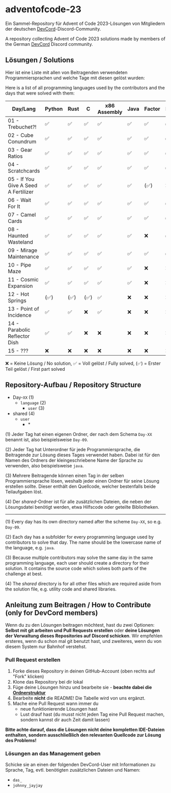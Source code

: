 # adventofcode-23

Ein Sammel-Repository für Advent of Code 2023-Lösungen von Mitgliedern der deutschen [DevCord](https://discord.gg/tNMq2K4)-Discord-Community.

A repository collecting Advent of Code 2023 solutions made by members of the German [DevCord](https://discord.gg/tNMq2K4) Discord community.

## Lösungen / Solutions

Hier ist eine Liste mit allen von Beitragenden verwendeten Programmiersprachen und welche Tage mit diesen gelöst wurden:

Here is a list of all programming languages used by the contributors and the days that were solved with them:

| Day/Lang                             | Python | Rust | C   | x86 Assembly | Java | Factor | Haskell | Ruby | Clojure | Perl | TypeScript | Kotlin | Elixir | JavaScript | Go  |
|--------------------------------------|--------|------|-----|--------------|------|--------|---------|------|---------|------|------------|--------|--------|------------|-----|
| 01 - Trebuchet?!                     | ✅      | ✅    | ✅   | ✅            | ✅    | ✅      | ✅       | ✅    | (✅)     | ✅    | ✅          | ✅      | ✅      | ✅          | (✅) |
| 02 - Cube Conundrum                  | ✅      | ✅    | ✅   | ✅            | ✅    | ✅      | ✅       | ✅    | ✅       | ✅    | ✅          | ✅      | ✅      | ✅          | ✅   |
| 03 - Gear Ratios                     | ✅      | ✅    | ✅   | ✅            | ✅    | ✅      | ✅       | ❌    | ❌       | ✅    | ✅          | ❌      | ❌      | ❌          | ❌   |
| 04 - Scratchcards                    | ✅      | ✅    | ✅   | ✅            | ✅    | ✅      | ✅       | ✅    | ✅       | ✅    | ✅          | ❌      | ❌      | ❌          | ❌   |
| 05 - If You Give A Seed A Fertilizer | ✅      | ✅    | ✅   | ✅            | ✅    | (✅)    | ❌       | ✅    | ❌       | ✅    | ❌          | ❌      | ❌      | ❌          | ❌   |
| 06 - Wait For It                     | ✅      | ✅    | ✅   | ✅            | ✅    | ✅      | ✅       | ✅    | ❌       | ❌    | ✅          | ❌      | ❌      | ❌          | ❌   |
| 07 - Camel Cards                     | ✅      | ✅    | ✅   | ✅            | ✅    | ✅      | ✅       | ✅    | ❌       | ❌    | ❌          | ❌      | ❌      | ❌          | ❌   |
| 08 - Haunted Wasteland               | ✅      | ✅    | ✅   | ✅            | ✅    | ❌      | ✅       | ✅    | ✅       | ❌    | ❌          | ❌      | ❌      | ❌          | ❌   |
| 09 - Mirage Maintenance              | ✅      | ✅    | ✅   | ✅            | ✅    | ✅      | ✅       | ❌    | ✅       | ❌    | ❌          | ❌      | ❌      | ❌          | ❌   |
| 10 - Pipe Maze                       | ✅      | ✅    | ✅   | ✅            | ✅    | ❌      | ❌       | ❌    | ❌       | ❌    | ❌          | ❌      | ❌      | ❌          | ❌   |
| 11 - Cosmic Expansion                | ✅      | ✅    | ✅   | ✅            | ✅    | ❌      | ❌       | ❌    | ❌       | ❌    | ❌          | ❌      | ❌      | ❌          | ❌   |
| 12 - Hot Springs                     | (✅)    | (✅)  | (✅) | ✅            | ❌    | ❌      | ❌       | ❌    | ❌       | ❌    | ❌          | ❌      | ❌      | ❌          | ❌   |
| 13 - Point of Incidence              | ✅      | ✅    | ❌   | ✅            | ❌    | ❌      | ❌       | ❌    | ❌       | ❌    | ❌          | ❌      | ❌      | ❌          | ❌   |
| 14 - Parabolic Reflector Dish        | ✅      | ✅    | ❌   | ❌            | ❌    | ❌      | ❌       | ❌    | ❌       | ❌    | ❌          | ❌      | ❌      | ❌          | ❌   |
| 15 - ???                             | ❌      | ❌    | ❌   | ❌            | ❌    | ❌      | ❌       | ❌    | ❌       | ❌    | ❌          | ❌      | ❌      | ❌          | ❌   |

<!-- | XX - Day | ❌  | ❌     | ❌     | ❌  | ❌     | ❌   | ❌   | ❌  | ❌   | ❌   | ❌   | ❌     | ❌  | ❌      | ❌         | ❌   | ❌      | ❌         | ❌    | ❌  | ❌    | -->

❌   = Keine Lösung / No solution,
✅   = Voll gelöst / Fully solved,
(✅) = Erster Teil gelöst / First part solved

## Repository-Aufbau / Repository Structure
- Day-`XX`       (1) 
  - `language`        (2)
    - `user`    (3)
- shared        (4)
  - `user`
    - \*    

(1) Jeder Tag hat einen eigenen Ordner, der nach dem Schema `Day-XX` benannt ist, also beispielsweise `Day-09`.

(2) Jeder Tag hat Unterordner für jede Programmiersprache, die Beitragende zur Lösung dieses Tages verwendet haben. Dabei ist für den Namen des Ordners der kleingeschriebene Name der Sprache zu verwenden, also beispielsweise `java`.

(3) Mehrere Beitragende können einen Tag in der selben Programmiersprache lösen, weshalb jeder einen Ordner für seine Lösung erstellen sollte. Dieser enthält den Quellcode, welcher bestenfalls beide Teilaufgaben löst.

(4) Der *shared*-Ordner ist für alle zusätzlichen Dateien, die neben der Lösungsdatei benötigt werden, etwa Hilfscode oder geteilte Bibliotheken.

---

(1) Every day has its own directory named after the scheme `Day-XX`, so e.g. `Day-09`.

(2) Each day has a subfolder for every programming language used by contributors to solve that day. The name should be the lowercase name of the language, e.g. `java`. 

(3) Because multiple contributors may solve the same day in the same programming language, each user should create a directory for their solution. It contains the source code which solves both parts of the challenge at best.

(4) The *shared* directory is for all other files which are required aside from the solution file, e.g. utility code and shared libraries.

## Anleitung zum Beitragen / How to Contribute (only for DevCord members)
Wenn du zu den Lösungen beitragen möchtest, hast du zwei Optionen: **Selbst mit git arbeiten und Pull Requests erstellen** oder **deine Lösungen der Verwaltung dieses Repositories auf Discord schicken**. Wir empfehlen ersteres, wenn du schon mal git benutzt hast, und zweiteres, wenn du von diesem System nur Bahnhof verstehst.

### Pull Request erstellen

1. Forke dieses Repository in deinen GitHub-Account (oben rechts auf "Fork" klicken)
2. Klone das Repository bei dir lokal
3. Füge deine Lösungen hinzu und bearbeite sie - **beachte dabei die [Ordnerstruktur](#repository-aufbau--repository-structure)**
4. Bearbeite **nicht** die README! Die Tabelle wird von uns ergänzt.
5. Mache eine Pull Request wann immer du
   - neue funktionierende Lösungen hast
   - Lust drauf hast (du musst nicht jeden Tag eine Pull Request machen, sondern kannst dir auch Zeit damit lassen)

**Bitte achte darauf, dass die Lösungen nicht deine kompletten IDE-Dateien enthalten, sondern ausschließlich den relevanten Quellcode zur Lösung des Problems!**

### Lösungen an das Management geben
Schicke sie an einen der folgenden DevCord-User mit Informationen zu Sprache, Tag, evtl. benötigten zusätzlichen Dateien und Namen:
   - `das_`
   - `johnny_jayjay`
   
